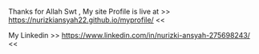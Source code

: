 Thanks for Allah Swt ,
My site Profile is live at >> https://nurizkiansyah22.github.io/myprofile/ <<

My Linkedin >> https://www.linkedin.com/in/nurizki-ansyah-275698243/ <<

